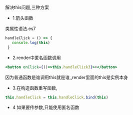 解决this问题,三种方案


 - 1.箭头函数

 类属性语法.es7

 ```js
handleClick = () => {
    console.log(this)
  }
 ```


 - 2.render中匿名函数调用

 ```jsx
 <button onClick={()=>this.handleClick3}>+</button>
 ```


 因为普通函数是谁调用this就是谁,,render里面的this是实例本身

 - 3.在构造函数重写函数,

 ```js
this.handleClick = this.handleClick.bind(this)
 ```


 - 4 如果要传参数,只能使用匿名函数